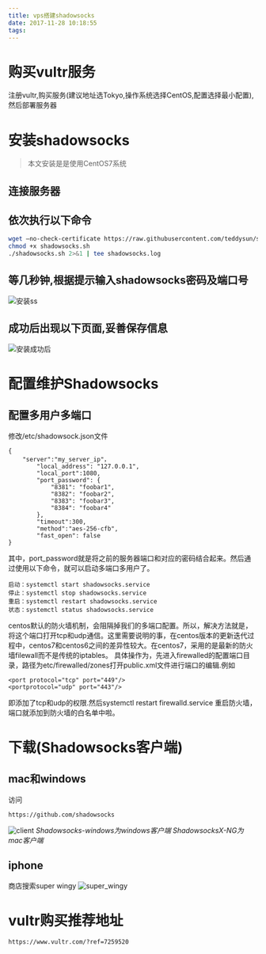```yaml
---
title: vps搭建shadowsocks
date: 2017-11-28 10:18:55
tags:
---
```

# 购买vultr服务

注册vultr,购买服务(建议地址选Tokyo,操作系统选择CentOS,配置选择最小配置),然后部署服务器

# 安装shadowsocks

> 本文安装是是使用CentOS7系统

## 连接服务器

## 依次执行以下命令

``` bash
wget –no-check-certificate https://raw.githubusercontent.com/teddysun/shadowsocks_install/master/shadowsocks.sh
chmod +x shadowsocks.sh
./shadowsocks.sh 2>&1 | tee shadowsocks.log
```

## 等几秒钟,根据提示输入shadowsocks密码及端口号

![安装ss](http://img.blog.csdn.net/20171110091659947?watermark/2/text/aHR0cDovL2Jsb2cuY3Nkbi5uZXQvc2luYXRfMTY3MTI2NzE=/font/5a6L5L2T/fontsize/400/fill/I0JBQkFCMA==/dissolve/70/gravity/SouthEast)

## 成功后出现以下页面,妥善保存信息

![安装成功后](http://img.blog.csdn.net/20171110091341666?watermark/2/text/aHR0cDovL2Jsb2cuY3Nkbi5uZXQvc2luYXRfMTY3MTI2NzE=/font/5a6L5L2T/fontsize/400/fill/I0JBQkFCMA==/dissolve/70/gravity/SouthEast)

# 配置维护Shadowsocks

## 配置多用户多端口

修改/etc/shadowsock.json文件

```
{
    "server":"my_server_ip"，
        "local_address": "127.0.0.1",
        "local_port":1080,
        "port_password": {
            "8381": "foobar1",
            "8382": "foobar2",
            "8383": "foobar3",
            "8384": "foobar4"
        },
        "timeout":300,
        "method":"aes-256-cfb",
        "fast_open": false
}
```

其中，port_password就是将之前的服务器端口和对应的密码结合起来。然后通过使用以下命令，就可以启动多端口多用户了。

```
启动：systemctl start shadowsocks.service
停止：systemctl stop shadowsocks.service
重启：systemctl restart shadowsocks.service
状态：systemctl status shadowsocks.service
```

centos默认的防火墙机制，会阻隔掉我们的多端口配置。所以，解决方法就是，将这个端口打开tcp和udp通信。这里需要说明的事，在centos版本的更新迭代过程中，centos7和centos6之间的差异性较大。在centos7，采用的是最新的防火墙filewall而不是传统的iptables。
具体操作为，先进入firewalled的配置端口目录，路径为etc/firewalled/zones打开public.xml文件进行端口的编辑.例如

```
<port protocol="tcp" port="449"/>   
<portprotocol="udp" port="443"/>
```

即添加了tcp和udp的权限.然后systemctl restart firewalld.service 重启防火墙，端口就添加到防火墙的白名单中啦。

# 下载(Shadowsocks客户端)

## mac和windows

访问

```
https://github.com/shadowsocks
```

![client](http://img.blog.csdn.net/20171110093052673?watermark/2/text/aHR0cDovL2Jsb2cuY3Nkbi5uZXQvc2luYXRfMTY3MTI2NzE=/font/5a6L5L2T/fontsize/400/fill/I0JBQkFCMA==/dissolve/70/gravity/SouthEast)
*Shadowsocks-windows为windows客户端*
*ShadowsocksX-NG为mac客户端*

## iphone
商店搜索super wingy
![super_wingy](http://img.blog.csdn.net/20171110092642061?watermark/2/text/aHR0cDovL2Jsb2cuY3Nkbi5uZXQvc2luYXRfMTY3MTI2NzE=/font/5a6L5L2T/fontsize/400/fill/I0JBQkFCMA==/dissolve/70/gravity/SouthEast)

# vultr购买推荐地址

```
https://www.vultr.com/?ref=7259520
```
